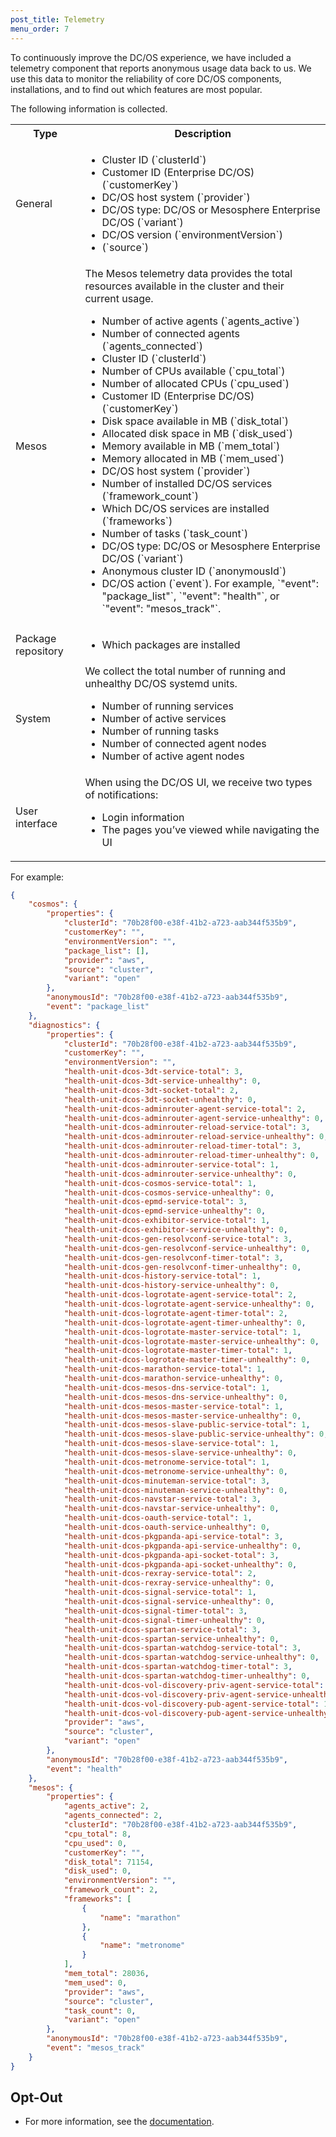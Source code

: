 ```yaml
---
post_title: Telemetry
menu_order: 7
---
```


To continuously improve the DC/OS experience, we have included a telemetry component that reports anonymous usage data back to us. We use this data to monitor the reliability of core DC/OS components, installations, and to find out which features are most popular. 

The following information is collected.



<table class="table">
  <tr>
    <th>Type</th>
    <th>Description</th>
  </tr>
    <tr>
    <td>General</td>
    <td>
    <ul>
    <li>Cluster ID (`clusterId`)</li>
    <li>Customer ID (Enterprise DC/OS) (`customerKey`)</li>
    <li>DC/OS host system (`provider`)</li>
    <li>DC/OS type: DC/OS or Mesosphere Enterprise DC/OS (`variant`)</li>
    <li>DC/OS version (`environmentVersion`)</li>
    <li>(`source`)</li>
    </ul>
    </td>
  </tr>  
  <tr>
    <td>Mesos</td>
    <td>The Mesos telemetry data provides the total resources available in the cluster and their current usage. 
    <ul>
    <li>Number of active agents (`agents_active`)</li>
    <li>Number of connected agents (`agents_connected`)</li>
    <li>Cluster ID (`clusterId`)</li>
    <li>Number of CPUs available (`cpu_total`)</li>
    <li>Number of allocated CPUs (`cpu_used`)</li>
    <li>Customer ID (Enterprise DC/OS) (`customerKey`)</li>
    <li>Disk space available in MB (`disk_total`)</li>
    <li>Allocated disk space in MB (`disk_used`)</li>
    <li>Memory available in MB (`mem_total`)</li>
    <li>Memory allocated in MB (`mem_used`)</li>
    <li>DC/OS host system (`provider`)</li>
    <li>Number of installed DC/OS services (`framework_count`)</li>
    <li>Which DC/OS services are installed (`frameworks`)</li>
    <li>Number of tasks (`task_count`)</li>
    <li>DC/OS type: DC/OS or Mesosphere Enterprise DC/OS (`variant`)</li>
    <li>Anonymous cluster ID (`anonymousId`)</li>
    <li>DC/OS action (`event`). For example, `"event": "package_list"`, `"event": "health"`, or `"event": "mesos_track"`.</li>
    </ul>
    </td>
  </tr>
  <tr>
    <td>Package repository</td>
    <td><ul><li>Which packages are installed</li></ul></td>
  </tr>
  <tr>
      <td>System</td>
      <td>We collect the total number of running and unhealthy DC/OS systemd units.
      <ul>
          <li>Number of running services</li>
          <li>Number of active services</li>
          <li>Number of running tasks</li>
          <li>Number of connected agent nodes</li>
          <li>Number of active agent nodes</li></ul>
    </tr>
    <tr>
      <td>User interface</td>
      <td>When using the DC/OS UI, we receive two types of notifications:
      <ul>
          <li>Login information</li>
          <li>The pages you’ve viewed while navigating the UI</li></ul>
    </tr>
</table>

For example:

```json
{
    "cosmos": {
        "properties": {
            "clusterId": "70b28f00-e38f-41b2-a723-aab344f535b9",
            "customerKey": "",
            "environmentVersion": "",
            "package_list": [],
            "provider": "aws",
            "source": "cluster",
            "variant": "open"
        },
        "anonymousId": "70b28f00-e38f-41b2-a723-aab344f535b9",
        "event": "package_list"
    },
    "diagnostics": {
        "properties": {
            "clusterId": "70b28f00-e38f-41b2-a723-aab344f535b9",
            "customerKey": "",
            "environmentVersion": "",
            "health-unit-dcos-3dt-service-total": 3,
            "health-unit-dcos-3dt-service-unhealthy": 0,
            "health-unit-dcos-3dt-socket-total": 2,
            "health-unit-dcos-3dt-socket-unhealthy": 0,
            "health-unit-dcos-adminrouter-agent-service-total": 2,
            "health-unit-dcos-adminrouter-agent-service-unhealthy": 0,
            "health-unit-dcos-adminrouter-reload-service-total": 3,
            "health-unit-dcos-adminrouter-reload-service-unhealthy": 0,
            "health-unit-dcos-adminrouter-reload-timer-total": 3,
            "health-unit-dcos-adminrouter-reload-timer-unhealthy": 0,
            "health-unit-dcos-adminrouter-service-total": 1,
            "health-unit-dcos-adminrouter-service-unhealthy": 0,
            "health-unit-dcos-cosmos-service-total": 1,
            "health-unit-dcos-cosmos-service-unhealthy": 0,
            "health-unit-dcos-epmd-service-total": 3,
            "health-unit-dcos-epmd-service-unhealthy": 0,
            "health-unit-dcos-exhibitor-service-total": 1,
            "health-unit-dcos-exhibitor-service-unhealthy": 0,
            "health-unit-dcos-gen-resolvconf-service-total": 3,
            "health-unit-dcos-gen-resolvconf-service-unhealthy": 0,
            "health-unit-dcos-gen-resolvconf-timer-total": 3,
            "health-unit-dcos-gen-resolvconf-timer-unhealthy": 0,
            "health-unit-dcos-history-service-total": 1,
            "health-unit-dcos-history-service-unhealthy": 0,
            "health-unit-dcos-logrotate-agent-service-total": 2,
            "health-unit-dcos-logrotate-agent-service-unhealthy": 0,
            "health-unit-dcos-logrotate-agent-timer-total": 2,
            "health-unit-dcos-logrotate-agent-timer-unhealthy": 0,
            "health-unit-dcos-logrotate-master-service-total": 1,
            "health-unit-dcos-logrotate-master-service-unhealthy": 0,
            "health-unit-dcos-logrotate-master-timer-total": 1,
            "health-unit-dcos-logrotate-master-timer-unhealthy": 0,
            "health-unit-dcos-marathon-service-total": 1,
            "health-unit-dcos-marathon-service-unhealthy": 0,
            "health-unit-dcos-mesos-dns-service-total": 1,
            "health-unit-dcos-mesos-dns-service-unhealthy": 0,
            "health-unit-dcos-mesos-master-service-total": 1,
            "health-unit-dcos-mesos-master-service-unhealthy": 0,
            "health-unit-dcos-mesos-slave-public-service-total": 1,
            "health-unit-dcos-mesos-slave-public-service-unhealthy": 0,
            "health-unit-dcos-mesos-slave-service-total": 1,
            "health-unit-dcos-mesos-slave-service-unhealthy": 0,
            "health-unit-dcos-metronome-service-total": 1,
            "health-unit-dcos-metronome-service-unhealthy": 0,
            "health-unit-dcos-minuteman-service-total": 3,
            "health-unit-dcos-minuteman-service-unhealthy": 0,
            "health-unit-dcos-navstar-service-total": 3,
            "health-unit-dcos-navstar-service-unhealthy": 0,
            "health-unit-dcos-oauth-service-total": 1,
            "health-unit-dcos-oauth-service-unhealthy": 0,
            "health-unit-dcos-pkgpanda-api-service-total": 3,
            "health-unit-dcos-pkgpanda-api-service-unhealthy": 0,
            "health-unit-dcos-pkgpanda-api-socket-total": 3,
            "health-unit-dcos-pkgpanda-api-socket-unhealthy": 0,
            "health-unit-dcos-rexray-service-total": 2,
            "health-unit-dcos-rexray-service-unhealthy": 0,
            "health-unit-dcos-signal-service-total": 1,
            "health-unit-dcos-signal-service-unhealthy": 0,
            "health-unit-dcos-signal-timer-total": 3,
            "health-unit-dcos-signal-timer-unhealthy": 0,
            "health-unit-dcos-spartan-service-total": 3,
            "health-unit-dcos-spartan-service-unhealthy": 0,
            "health-unit-dcos-spartan-watchdog-service-total": 3,
            "health-unit-dcos-spartan-watchdog-service-unhealthy": 0,
            "health-unit-dcos-spartan-watchdog-timer-total": 3,
            "health-unit-dcos-spartan-watchdog-timer-unhealthy": 0,
            "health-unit-dcos-vol-discovery-priv-agent-service-total": 1,
            "health-unit-dcos-vol-discovery-priv-agent-service-unhealthy": 0,
            "health-unit-dcos-vol-discovery-pub-agent-service-total": 1,
            "health-unit-dcos-vol-discovery-pub-agent-service-unhealthy": 0,
            "provider": "aws",
            "source": "cluster",
            "variant": "open"
        },
        "anonymousId": "70b28f00-e38f-41b2-a723-aab344f535b9",
        "event": "health"
    },
    "mesos": {
        "properties": {
            "agents_active": 2,
            "agents_connected": 2,
            "clusterId": "70b28f00-e38f-41b2-a723-aab344f535b9",
            "cpu_total": 8,
            "cpu_used": 0,
            "customerKey": "",
            "disk_total": 71154,
            "disk_used": 0,
            "environmentVersion": "",
            "framework_count": 2,
            "frameworks": [
                {
                    "name": "marathon"
                },
                {
                    "name": "metronome"
                }
            ],
            "mem_total": 28036,
            "mem_used": 0,
            "provider": "aws",
            "source": "cluster",
            "task_count": 0,
            "variant": "open"
        },
        "anonymousId": "70b28f00-e38f-41b2-a723-aab344f535b9",
        "event": "mesos_track"
    }
}
```


## Opt-Out

- For more information, see the [documentation](/docs/1.8/administration/opt-out/).
